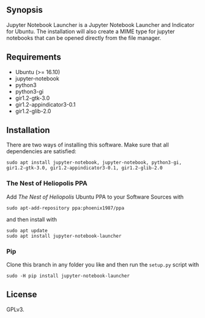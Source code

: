 ## Synopsis

Jupyter Notebook Launcher is a Jupyter Notebook Launcher and Indicator for Ubuntu. The installation will also create a MIME type for jupyter notebooks that can be opened directly from the file manager.


## Requirements

- Ubuntu (>= 16.10)
- jupyter-notebook
- python3
- python3-gi
- gir1.2-gtk-3.0
- gir1.2-appindicator3-0.1
- gir1.2-glib-2.0


## Installation

There are two ways of installing this software. Make sure that all dependencies are satisfied:

~~~
sudo apt install jupyter-notebook, jupyter-notebook, python3-gi, gir1.2-gtk-3.0, gir1.2-appindicator3-0.1, gir1.2-glib-2.0
~~~

### The Nest of Heliopolis PPA

Add _The Nest of Heliopolis_ Ubuntu PPA to your Software Sources with

~~~
sudo apt-add-repository ppa:phoenix1987/ppa
~~~

and then install with

~~~
sudo apt update
sudo apt install jupyter-notebook-launcher
~~~

### Pip

Clone this branch in any folder you like and then run the `setup.py` script with

~~~
sudo -H pip install jupyter-notebook-launcher
~~~


## License

GPLv3.
